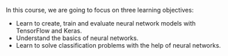 In this course, we are going to focus on three learning objectives:

* Learn to create, train and evaluate neural network models with TensorFlow and Keras.
* Understand the basics of neural networks.
* Learn to solve classification problems with the help of neural networks.
